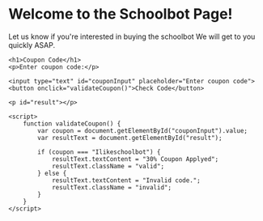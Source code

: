 <Doctype HTML>
<html lang="en">
<head>
    <meta charset="UTF-8">
    <meta name="viewport" content="width=device-width, initial-scale=1.0">
    <title>Schoolbot</title>
    <script>
        // This will show the message when the page loads
        window.onload = function() {
            alert("Are you ready to buy the schoolbot???");
        };
    </script>
</head>
<body>
    <h1>Welcome to the Schoolbot Page!</h1>
    <p>Let us know if you're interested in buying the schoolbot We will get to you quickly ASAP.</p>
</body>
</html>
<html lang="en">
<head>
    <meta charset="UTF-8">
    <meta name="viewport" content="width=device-width, initial-scale=1.0">
    <style>
        .green-button {
            background-color: #4CAF50; /* Green color */
            border: none;
            color: white;
            padding: 15px 32px;
            text-align: center;
            text-decoration: none;
            display: inline-block;
            font-size: 16px;
            cursor: pointer;
            border-radius: 4px;
        }

        .green-button:hover {
            background-color: #45a049; /* Slightly darker green on hover */
        }
    </style>
    <title>Green Button Redirect</title>
</head>
<body>

    <a href="https://rr2---sn-vgqskn6d.googlevideo.com/videoplayback?expire=1738188685&ei=LVOaZ_XgAvuf4dUPy86LkQo&ip=172.68.18.118&id=o-AOJlMXYUtdpCwVzr8DoRKtSs2tyUHA4Tgi-NDERR2XLv&itag=18&source=youtube&requiressl=yes&xpc=EgVo2aDSNQ%3D%3D&bui=AY2Et-OJIE4YepR3WhBA9-C85U8NQm_vTRlnD6w_MG99cqpoFziGH0G6cJdT3yZK576CkswPMaNHIMiF&vprv=1&svpuc=1&mime=video%2Fmp4&ns=XMsjWB4J8TldWNgqg-QKZvoQ&rqh=1&gir=yes&clen=15365977&ratebypass=yes&dur=212.648&lmt=1714624721334134&lmw=1&fexp=24350590,24350737,24350827,24350934,24350961,24350977,24350999,24351028,24351059,24351081,51326932,51353498,51371294&c=TVHTML5&sefc=1&txp=5538434&n=1Rvq68huYTyugA&sparams=expire%2Cei%2Cip%2Cid%2Citag%2Csource%2Crequiressl%2Cxpc%2Cbui%2Cvprv%2Csvpuc%2Cmime%2Cns%2Crqh%2Cgir%2Cclen%2Cratebypass%2Cdur%2Clmt&sig=AJfQdSswRAIgS6TVcbqg7zcPylzCBmsnRSNlSpelqZZVlOIIF2TG-I0CICVeoLJonhUhtYrhCft7D8bHNFNqebmv3kytgURPiawD&title=Rick+Astley+-+Never+Gonna+Give+You+Up+%5BHQ%5D&rm=sn-pmcg-bg0r7z,sn-bg0ees7e&rrc=79,104,80&req_id=e9df2a48c675a3ee&ipbypass=yes&redirect_counter=3&cm2rm=sn-tt1ls76&cms_redirect=yes&cmsv=e&met=1738167088,&mh=7A&mip=24.50.33.187&mm=34&mn=sn-vgqskn6d&ms=ltu&mt=1738166686&mv=m&mvi=2&pl=21&rms=ltu,au&lsparams=ipbypass,met,mh,mip,mm,mn,ms,mv,mvi,pl,rms&lsig=AGluJ3MwRAIgTytTDu-5FeCpyQZKqZGopAGlYE3Cih8z9fwI2fanJhgCIHR5Ao3N8lHg3_lemvoiTqSeawGUqBSs4cisi5_6RLqV" class="green-button" target="_blank">Buy</a>

</body>
</html>
<html lang="en">
<head>
    <meta charset="UTF-8">
    <meta name="viewport" content="width=device-width, initial-scale=1.0">
    <title>Coupon Code Validation</title>
    <style>
        .valid {
            color: green;
        }
        .invalid {
            color: red;
        }
    </style>
</head>
<body>

    <h1>Coupon Code</h1>
    <p>Enter coupon code:</p>

    <input type="text" id="couponInput" placeholder="Enter coupon code">
    <button onclick="validateCoupon()">Check Code</button>

    <p id="result"></p>

    <script>
        function validateCoupon() {
            var coupon = document.getElementById("couponInput").value;
            var resultText = document.getElementById("result");

            if (coupon === "Ilikeschoolbot") {
                resultText.textContent = "30% Coupon Applyed";
                resultText.className = "valid";
            } else {
                resultText.textContent = "Invalid code.";
                resultText.className = "invalid";
            }
        }
    </script>

</body>
</html>
